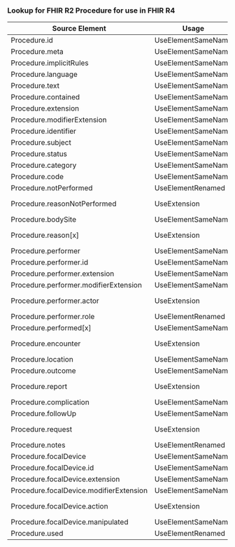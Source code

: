### Lookup for FHIR R2 Procedure for use in FHIR R4

| Source Element | Usage | Target |
| -------------- | ----- | ------ |
| Procedure.id | UseElementSameName | Procedure.id |
| Procedure.meta | UseElementSameName | Procedure.meta |
| Procedure.implicitRules | UseElementSameName | Procedure.implicitRules |
| Procedure.language | UseElementSameName | Procedure.language |
| Procedure.text | UseElementSameName | Procedure.text |
| Procedure.contained | UseElementSameName | Procedure.contained |
| Procedure.extension | UseElementSameName | Procedure.extension |
| Procedure.modifierExtension | UseElementSameName | Procedure.modifierExtension |
| Procedure.identifier | UseElementSameName | Procedure.identifier |
| Procedure.subject | UseElementSameName | Procedure.subject |
| Procedure.status | UseElementSameName | Procedure.status |
| Procedure.category | UseElementSameName | Procedure.category |
| Procedure.code | UseElementSameName | Procedure.code |
| Procedure.notPerformed | UseElementRenamed | Procedure.status |
| Procedure.reasonNotPerformed | UseExtension | http://hl7.org/fhir/1.0/StructureDefinition/extension-Procedure.reasonNotPerformed |
| Procedure.bodySite | UseElementSameName | Procedure.bodySite |
| Procedure.reason[x] | UseExtension | http://hl7.org/fhir/1.0/StructureDefinition/extension-Procedure.reason |
| Procedure.performer | UseElementSameName | Procedure.performer |
| Procedure.performer.id | UseElementSameName | Procedure.performer.id |
| Procedure.performer.extension | UseElementSameName | Procedure.performer.extension |
| Procedure.performer.modifierExtension | UseElementSameName | Procedure.performer.modifierExtension |
| Procedure.performer.actor | UseExtension | http://hl7.org/fhir/1.0/StructureDefinition/extension-Procedure.performer.actor |
| Procedure.performer.role | UseElementRenamed | Procedure.performer.function |
| Procedure.performed[x] | UseElementSameName | Procedure.performed[x] |
| Procedure.encounter | UseExtension | http://hl7.org/fhir/1.0/StructureDefinition/extension-Procedure.encounter |
| Procedure.location | UseElementSameName | Procedure.location |
| Procedure.outcome | UseElementSameName | Procedure.outcome |
| Procedure.report | UseExtension | http://hl7.org/fhir/1.0/StructureDefinition/extension-Procedure.report |
| Procedure.complication | UseElementSameName | Procedure.complication |
| Procedure.followUp | UseElementSameName | Procedure.followUp |
| Procedure.request | UseExtension | http://hl7.org/fhir/1.0/StructureDefinition/extension-Procedure.request |
| Procedure.notes | UseElementRenamed | Procedure.note |
| Procedure.focalDevice | UseElementSameName | Procedure.focalDevice |
| Procedure.focalDevice.id | UseElementSameName | Procedure.focalDevice.id |
| Procedure.focalDevice.extension | UseElementSameName | Procedure.focalDevice.extension |
| Procedure.focalDevice.modifierExtension | UseElementSameName | Procedure.focalDevice.modifierExtension |
| Procedure.focalDevice.action | UseExtension | http://hl7.org/fhir/1.0/StructureDefinition/extension-Procedure.focalDevice.action |
| Procedure.focalDevice.manipulated | UseElementSameName | Procedure.focalDevice.manipulated |
| Procedure.used | UseElementRenamed | Procedure.usedReference |
